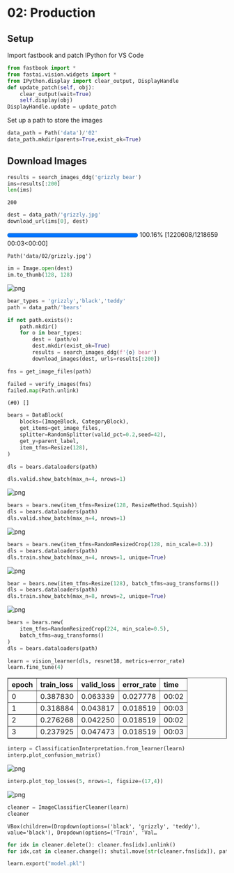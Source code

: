 # 02: Production
## Setup
Import fastbook and patch IPython for VS Code


```python
from fastbook import *
from fastai.vision.widgets import *
from IPython.display import clear_output, DisplayHandle
def update_patch(self, obj):
    clear_output(wait=True)
    self.display(obj)
DisplayHandle.update = update_patch
```

Set up a path to store the images


```python
data_path = Path('data')/'02'
data_path.mkdir(parents=True,exist_ok=True)
```

## Download Images


```python
results = search_images_ddg('grizzly bear')
ims=results[:200]
len(ims)
```




    200




```python
dest = data_path/'grizzly.jpg'
download_url(ims[0], dest)
```



<div>
  <progress value='1220608' class='' max='1218659' style='width:300px; height:20px; vertical-align: middle;'></progress>
  100.16% [1220608/1218659 00:03&lt;00:00]
</div>






    Path('data/02/grizzly.jpg')




```python
im = Image.open(dest)
im.to_thumb(128, 128)
```




    
![png](/02-production_7_0.png)
    




```python
bear_types = 'grizzly','black','teddy'
path = data_path/'bears'
```


```python
if not path.exists():
    path.mkdir()
    for o in bear_types:
        dest = (path/o)
        dest.mkdir(exist_ok=True)
        results = search_images_ddg(f'{o} bear')
        download_images(dest, urls=results[:200])
```


```python
fns = get_image_files(path)
```


```python
failed = verify_images(fns)
failed.map(Path.unlink)
```




    (#0) []




```python
bears = DataBlock(
    blocks=(ImageBlock, CategoryBlock),
    get_items=get_image_files,
    splitter=RandomSplitter(valid_pct=0.2,seed=42),
    get_y=parent_label,
    item_tfms=Resize(128),
)
```


```python
dls = bears.dataloaders(path)
```


```python
dls.valid.show_batch(max_n=4, nrows=1)
```


    
![png](/02-production_14_0.png)
    



```python
bears = bears.new(item_tfms=Resize(128, ResizeMethod.Squish))
dls = bears.dataloaders(path)
dls.valid.show_batch(max_n=4, nrows=1)
```


    
![png](/02-production_15_0.png)
    



```python
bears = bears.new(item_tfms=RandomResizedCrop(128, min_scale=0.3))
dls = bears.dataloaders(path)
dls.train.show_batch(max_n=4, nrows=1, unique=True)
```


    
![png](/02-production_16_0.png)
    



```python
bear = bears.new(item_tfms=Resize(128), batch_tfms=aug_transforms())
dls = bears.dataloaders(path)
dls.train.show_batch(max_n=8, nrows=2, unique=True)
```


    
![png](/02-production_17_0.png)
    



```python
bears = bears.new(
    item_tfms=RandomResizedCrop(224, min_scale=0.5),
    batch_tfms=aug_transforms()
)
dls = bears.dataloaders(path)
```


```python
learn = vision_learner(dls, resnet18, metrics=error_rate)
learn.fine_tune(4)
```


<table border="1" class="dataframe">
  <thead>
    <tr style="text-align: left;">
      <th>epoch</th>
      <th>train_loss</th>
      <th>valid_loss</th>
      <th>error_rate</th>
      <th>time</th>
    </tr>
  </thead>
  <tbody>
    <tr>
      <td>0</td>
      <td>0.387830</td>
      <td>0.063339</td>
      <td>0.027778</td>
      <td>00:02</td>
    </tr>
    <tr>
      <td>1</td>
      <td>0.318884</td>
      <td>0.043817</td>
      <td>0.018519</td>
      <td>00:03</td>
    </tr>
    <tr>
      <td>2</td>
      <td>0.276268</td>
      <td>0.042250</td>
      <td>0.018519</td>
      <td>00:02</td>
    </tr>
    <tr>
      <td>3</td>
      <td>0.237925</td>
      <td>0.047473</td>
      <td>0.018519</td>
      <td>00:03</td>
    </tr>
  </tbody>
</table>



```python
interp = ClassificationInterpretation.from_learner(learn)
interp.plot_confusion_matrix()
```






    
![png](/02-production_20_1.png)
    



```python
interp.plot_top_losses(5, nrows=1, figsize=(17,4))
```






    
![png](/02-production_21_1.png)
    



```python
cleaner = ImageClassifierCleaner(learn)
cleaner
```






    VBox(children=(Dropdown(options=('black', 'grizzly', 'teddy'), value='black'), Dropdown(options=('Train', 'Val…



```python
for idx in cleaner.delete(): cleaner.fns[idx].unlink()
for idx,cat in cleaner.change(): shutil.move(str(cleaner.fns[idx]), path/cat)
```


```python
learn.export("model.pkl")
```
